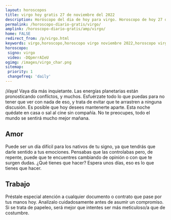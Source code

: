 ```yaml
---
layout: horoscopos
title: virgo hoy gratis 27 de noviembre del 2022 
description: Horóscopo del dia de hoy para virgo. Horoscopo de hoy 27 de noviembre del 2022. Las predicciones de amor, trabajo, vida personal gratis.
permalink: /horoscopo-diario-gratis/virgo/
amplink: /horoscopo-diario-gratis/amp/virgo/
home: FALSE
redirect_from: /p/virgo.html
keywords: virgo,horoscopo,horoscopo virgo noviembre 2022,horoscopo virgo hoy,tarot virgo noviembre 2022,horoscopo virgo,tarot virgo hoy,horoscopo de hoy,horoscopo diario,tarot del amor,horoscopo de hoy virgo,horoscopo diario del tarot, Horoscopo de hoy virgo 27 de noviembre del 2022,horóscopo del día,signos zodiacales 2022, el horoscopo de hoy
horoscopo:
 signo: virgo
 video: -DQpmrrAIeU
ogimg: /images/virgo_char.png
sitemap:
 priority: 1
 changefreq: 'daily'
---
```



¡Vaya! Vaya día más inquietante. Las energías planetarias están pronosticando conflictos, y muchos. Esfuérzate todo lo que puedas para no tener que ver con nada de eso, y trata de evitar que te arrastren a ninguna discusión. Es posible que hoy desees mantenerte aparte. Esta noche quédate en casa o sal al cine sin compañía. No te preocupes, todo el mundo se sentirá mucho mejor mañana.

## Amor

Puede ser un día difícil para los nativos de tu signo, ya que tendrás que darle sentido a tus emociones. Pensabas que las controlabas pero, de repente, puede que te encuentres cambiando de opinión o con que te surgen dudas. ¿Qué tienes que hacer? Espera unos días, eso es lo que tienes que hacer.

## Trabajo

Préstale especial atención a cualquier documento o contrato que pase por tus manos hoy. Analízalo cuidadosamente antes de asumir un compromiso. Si se trata de papeleo, será mejor que intentes ser más meticuloso/a que de costumbre.